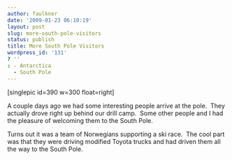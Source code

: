 ```yaml
---
author: faulkner
date: '2009-01-23 06:10:19'
layout: post
slug: more-south-pole-visitors
status: publish
title: More South Pole Visitors
wordpress_id: '131'
? ''
: - Antarctica
  - South Pole
---
```


[singlepic id=390 w=300 float=right]

A couple days ago we had some interesting people arrive at the pole.  They
actually drove right up behind our drill camp.  Some other people and I had
the pleasure of welcoming them to the South Pole.

Turns out it was a team of Norwegians supporting a ski race.  The cool part
was that they were driving modified Toyota trucks and had driven them all the
way to the South Pole.

